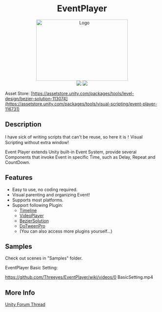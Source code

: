 <h1 align="center">EventPlayer</h1>

<p align="center">
    <a href="https://assetstore.unity.com/packages/tools/level-design/bezier-solution-113074"><img src="https://github.com/Threeyes/EventPlayer/wiki/images/Logo.png" alt="Logo" width="300px" height="200px" />
    <br />
	<a><img src="https://img.shields.io/badge/%20Unity-2028.4+%20-blue" /></a>
	<a href="https://github.com/Threeyes/AliveCursorSDK/blob/main/LICENSE"><img src="https://img.shields.io/badge/License-MIT-brightgreen.svg" /></a>
    <br />
</p>

Asset Store: [https://assetstore.unity.com/packages/tools/level-design/bezier-solution-113074](https://assetstore.unity.com/packages/tools/visual-scripting/event-player-116731)


## Description
I have sick of writing scripts that can't be reuse, so here it is！Visual Scripting without extra window!

Event Player extends Unity built-in Event System,  provide several Components that invoke Event in specific Time, such as Delay, Repeat and CountDown.


## Features
+ Easy to use, no coding required.
+ Visual parenting and organizing Event!
+ Supports most platforms.
+ Support following Plugin:
    + [Timeline](https://docs.unity3d.com/Packages/com.unity.timeline@1.5/manual/index.html)
    + [VideoPlayer](https://docs.unity3d.com/Manual/class-VideoPlayer.html)
    + [BezierSolution](https://assetstore.unity.com/packages/tools/level-design/bezier-solution-113074)
    + [DoTweenPro](https://assetstore.unity.com/packages/tools/visual-scripting/dotween-pro-32416)
    + (You can also access more plugins yourself...)

## Samples
Check out scenes in "Samples" folder.

EventPlayer Basic Setting:

https://github.com/Threeyes/EventPlayer/wiki/videos/0 BasicSetting.mp4
## More Info
[Unity Forum Thread](https://forum.unity.com/threads/release-event-player-visual-play-and-organize-unityevent.536984/)